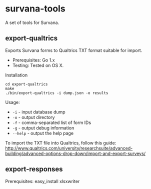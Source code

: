 survana-tools
=============

A set of tools for Survana.

export-qualtrics
----------------
Exports Survana forms to Qualtrics TXT format suitable for import.

* Prerequisites: Go 1.x
* Testing: Tested on OS X.

Installation

```
cd export-qualtrics
make
./bin/export-qualtrics -i dump.json -o results
```

Usage:

* `-i` - input database dump
* `-o` - output directory
* `-f` - comma-separated list of form IDs
* `-g` - output debug information
* `--help` - output the help page

To import the TXT file into Qualtrics, follow this guide: http://www.qualtrics.com/university/researchsuite/advanced-building/advanced-options-drop-down/import-and-export-surveys/


export-responses
----------------

Prerequisites: easy_install xlsxwriter
